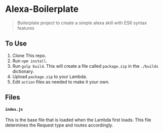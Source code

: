 # Alexa-Boilerplate

> Boilerplate project to create a simple alexa skill with ES6 syntax features

## To Use

1. Clone This repo.
2. Run `npm install`.
3. Run `gulp build`. This will create a file called `package.zip` in the `./builds` dictionary.
4. Upload `package.zip` to your Lambda.
5. Edit `action` files as needed to make it your own.

## Files

#### `index.js`
This is the base file that is loaded when the Lambda first loads. This file determines the Request type and routes accordingly.
